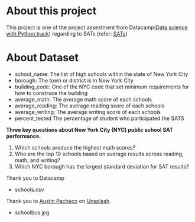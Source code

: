 # About this project
This project is one of the project assestment from Datacamp([Data science with Python track](https://www.datacamp.com/tracks/data-scientist-with-python)) regarding to SATs (refer: [SATs](https://en.wikipedia.org/wiki/SAT))


# About Dataset
- school_name: The list of high schools within the state of New York City
- borough: The town or district is in New York City
- building_code: One of the NYC code that set minimum requirements for how to construce the building
- average_math: The average math score of each schools
- average_reading: The average reading score of each schools
- average_writing: The average writing score of each schools
- percent_tested The percentage of student who participated the SATS



**Three key questions about New York City (NYC) public school SAT performance.**

1. Which schools produce the highest math scores?  
2. Who are the top 10 schools based on average results across reading, math, and writing?  
3. Which NYC borough has the largest standard deviation for SAT results?  


Thank you to Datacamp
- schools.csv

Thank you to [Austin Pacheco](https://unsplash.com/@austin_pacheco) on [Unsplash](https://unsplash.com).
- schoolbus.jpg